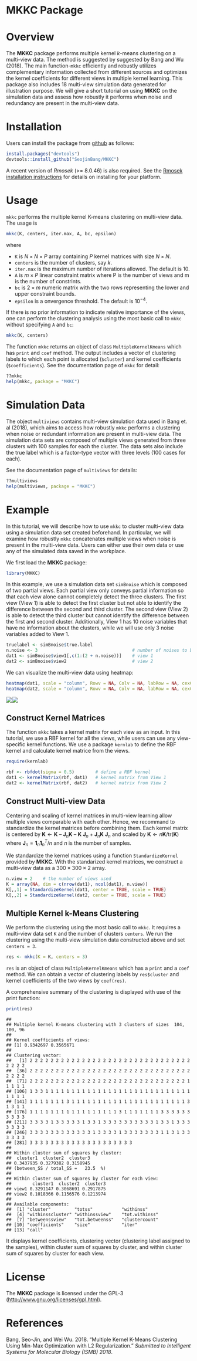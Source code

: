 MKKC Package
================

Overview
========

The **MKKC** package performs multiple kernel *k*-means clustering on a multi-view data. The method is suggested by suggested by Bang and Wu (2018). The main function-`mkkc` efficiently and robustly utilizes complementary information collected from different sources and optimizes the kernel coefficients for different views in multiple kernel learning. This package also includes 18 multi-view simulation data generated for illustration purpose. We will give a short tutorial on using **MKKC** on the simulation data and assess how robustly it performs when noise and redundancy are present in the multi-view data.

Installation
============

Users can install the package from [github](https://github.com/SeojinBang) as follows:

``` r
install.packages("devtools")
devtools::install_github("SeojinBang/MKKC")
```

A recent version of *Rmosek* (&gt;= 8.0.46) is also required. See the [Rmosek installation instructions](http://docs.mosek.com/8.0/rmosek/install.html) for details on installing for your platform.

Usage
=====

`mkkc` performs the multiple kernel K-means clustering on multi-view data. The usage is

``` r
mkkc(K, centers, iter.max, A, bc, epsilon)
```

where

-   `K` is *N* × *N* × *P* array containing *P* kernel matrices with size *N* × *N*.
-   `centers` is the number of clusters, say *k*.
-   `iter.max` is the maximum number of iterations allowed. The default is 10.
-   `A` is *m* × *P* linear constraint matrix where P is the number of views and m is the number of constrints.
-   `bc` is 2 × *m* numeric matrix with the two rows representing the lower and upper constraint bounds.
-   `epsilon` is a onvergence threshold. The default is 10<sup>−4</sup>.

If there is no prior information to indicate relative importance of the views, one can perform the clustering analysis using the most basic call to `mkkc` without specifying `A` and `bc`:

``` r
mkkc(K, centers)
```

The function `mkkc` returns an object of class `MultipleKernelKmeans` which has `print` and `coef` method. The output includes a vector of clustering labels to which each point is allocated (`$cluster`) and kernel coefficients (`$coefficients`). See the documentation page of `mkkc` for detail:

``` r
??mkkc
help(mkkc, package = "MKKC")
```

Simulation Data
===============

The object `multiviews` contains multi-view simulation data used in Bang et. al (2018), which aims to access how robustly `mkkc` performs a clustering when noise or redundant information are present in multi-view data. The simulation data sets are composed of multiple views generated from three clusters with 100 samples for each the cluster. The data sets also include the true label which is a factor-type vector with three levels (100 cases for each).

See the documentation page of `multiviews` for details:

``` r
??multiviews
help(multiviews, package = "MKKC")
```

Example
=======

In this tutorial, we will describe how to use `mkkc` to cluster multi-view data using a simulation data set created beforehand. In particular, we will examine how robustly `mkkc` concatenates multiple views when noise is present in the multi-view data. Users can either use their own data or use any of the simulated data saved in the workplace.

We first load the **MKKC** package:

``` r
library(MKKC)
```

In this example, we use a simulation data set `simBnoise` which is composed of two partial views. Each partial view only conveys partial information so that each view alone cannot completely detect the three clusters. The first view (View 1) is able to detect the first cluster but not able to identify the difference between the second and third cluster. The second view (View 2) is able to detect the third cluster but cannot identify the difference between the first and second cluster. Additionally, View 1 has 10 noise variables that have no information about the clusters, while we will use only 3 noise variables added to View 1.

``` r
truelabel <- simBnoise$true.label
n.noise <- 3                                    # number of noises to be added
dat1 <- simBnoise$view1[,c(1:(2 + n.noise))]    # view 1
dat2 <- simBnoise$view2                         # view 2
```

We can visualize the multi-view data using heatmap:

``` r
heatmap(dat1, scale = "column", Rowv = NA, Colv = NA, labRow = NA, cexCol = 1.5)    # view 1
heatmap(dat2, scale = "column", Rowv = NA, Colv = NA, labRow = NA, cexCol = 1.5)    # view 2
```

![](README_files/figure-markdown_github/unnamed-chunk-7-1.png)![](README_files/figure-markdown_github/unnamed-chunk-7-2.png)

Construct Kernel Matrices
-------------------------

The function `mkkc` takes a kernel matrix for each view as an input. In this tutorial, we use a RBF kernel for all the views, while users can use any view-specific kernel functions. We use a package `kernlab` to define the RBF kernel and calculate kernel matrice from the views.

``` r
require(kernlab)

rbf <- rbfdot(sigma = 0.5)        # define a RBF kernel
dat1 <- kernelMatrix(rbf, dat1)   # kernel matrix from View 1
dat2 <- kernelMatrix(rbf, dat2)   # kernel matrix from View 2
```

Construct Multi-view Data
-------------------------

Centering and scaling of kernel matrices in multi-view learning allow multiple views comparable with each other. Hence, we recommand to standardize the kernel matrices before combining them. Each kernel matrix is centered by **K** ← **K** – **J**<sub>*n*</sub>**K** – **K** **J**<sub>*n*</sub> + **J**<sub>*n*</sub>**K** **J**<sub>*n*</sub> and scaled by **K** ← *n***K**/tr(**K**) where **J**<sub>*n*</sub> = **1**<sub>*n*</sub>**1**<sub>*n*</sub><sup>*T*</sup>/*n* and *n* is the number of samples.

We standardize the kernel matrices using a function `StandardizeKernel` provided by **MKKC**. With the standarized kernel matrices, we construct a multi-view data as a 300 × 300 × 2 array.

``` r
n.view = 2    # the number of views used
K = array(NA, dim = c(nrow(dat1), ncol(dat1), n.view))
K[,,1] = StandardizeKernel(dat1, center = TRUE, scale = TRUE)
K[,,2] = StandardizeKernel(dat2, center = TRUE, scale = TRUE)
```

Multiple Kernel k-Means Clustering
----------------------------------

We perform the clustering using the most basic call to `mkkc`. It requires a multi-view data set `K` and the number of clusters `centers`. We run the clustering using the multi-view simulation data constructed above and set `centers = 3`.

``` r
res <- mkkc(K = K, centers = 3)
```

`res` is an object of class `MultipleKernelKmeans` which has a `print` and a `coef` method. We can obtain a vector of clustering labels by `res$cluster` and kernel coefficients of the two views by `coef(res)`.

A comprehensive summary of the clustering is displayed with use of the print function:

``` r
print(res)
```

    ## 
    ## Multiple kernel K-means clustering with 3 clusters of sizes  104, 100, 96 
    ## 
    ## Kernel coefficients of views:
    ## [1] 0.9342697 0.3565671
    ## 
    ## Clustering vector:
    ##   [1] 2 2 2 2 2 2 2 2 2 2 2 2 2 2 2 2 2 2 2 2 2 2 2 2 2 2 2 2 2 2 2 2 2 2 2
    ##  [36] 2 2 2 2 2 2 2 2 2 2 2 2 2 2 2 2 2 2 2 2 2 2 2 2 2 2 2 2 2 2 2 2 2 2 2
    ##  [71] 2 2 2 2 2 2 2 2 2 2 2 2 2 2 2 2 2 2 2 2 2 2 2 2 2 2 2 2 2 2 1 1 1 1 1
    ## [106] 1 3 3 1 1 1 1 1 1 1 1 1 1 1 1 1 1 1 1 1 1 1 1 1 1 1 1 1 1 1 1 1 1 1 1
    ## [141] 1 1 1 1 1 1 1 3 1 1 1 1 1 1 1 1 1 1 1 1 1 1 1 1 1 1 1 1 1 1 3 1 3 1 1
    ## [176] 1 1 1 1 1 1 1 1 1 1 1 1 1 1 1 1 1 3 1 1 1 1 1 1 1 3 3 3 3 3 3 3 3 3 3
    ## [211] 3 3 3 3 1 3 3 3 3 3 1 3 3 1 3 3 3 3 3 3 3 3 3 3 1 3 3 1 3 3 3 3 3 3 3
    ## [246] 3 3 3 3 3 3 3 3 3 3 3 3 1 3 3 3 3 1 3 3 3 3 3 3 3 1 1 3 1 3 3 3 3 3 3
    ## [281] 3 3 3 3 3 3 3 3 3 3 3 3 3 3 3 3 3 3 3 3
    ## 
    ## Within cluster sum of squares by cluster:
    ##  cluster1  cluster2  cluster3 
    ## 0.3437935 0.3279382 0.3158945 
    ## (between_SS / total_SS =   23.5  %)
    ## 
    ## Within cluster sum of squares by cluster for each view:
    ##        cluster1  cluster2  cluster3
    ## view1 0.3291147 0.3068691 0.2917875
    ## view2 0.1018366 0.1156576 0.1213974
    ## 
    ## Available components:
    ##  [1] "cluster"         "totss"           "withinss"       
    ##  [4] "withinsscluster" "withinssview"    "tot.withinss"   
    ##  [7] "betweenssview"   "tot.betweenss"   "clustercount"   
    ## [10] "coefficients"    "size"            "iter"           
    ## [13] "call"

It displays kernel coefficients, clustering vector (clustering label assigned to the samples), within cluster sum of squares by cluster, and within cluster sum of squares by cluster for each view.

License
=======

The **MKKC** package is licensed under the GPL-3 (<http://www.gnu.org/licenses/gpl.html>).

References
==========

Bang, Seo-Jin, and Wei Wu. 2018. “Multiple Kernel K-Means Clustering Using Min-Max Optimization with L2 Regularization.” *Submitted to Intelligent Systems for Molecular Biology (ISMB) 2018*.
